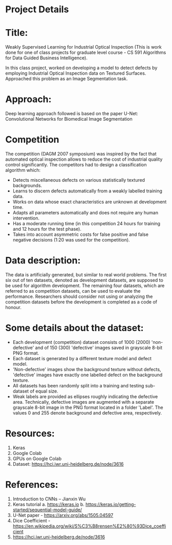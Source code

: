 # Project Details

# Title: 
Weakly Supervised Learning for Industrial Optical Inspection 
(This is work done for one of class projects for graduate level course - CS 591 Algorithms for Data Guided Business Intelligence).

In this class project, worked on developing a model to detect defects by employing Industrial Optical Inspection data on Textured Surfaces. Approached this problem as an Image Segmentation task.

# Approach: 
Deep learning approach followed is based on the paper U-Net: Convolutional Networks for Biomedical Image Segmentation

# Competition
The competition (DAGM 2007 symposium) was inspired by the fact that automated optical inspection allows to reduce the cost of industrial quality control significantly. The competitors had to design a classification algorithm which:

* Detects miscellaneous defects on various statistically textured backgrounds.
* Learns to discern defects automatically from a weakly labelled training data.
* Works on data whose exact characteristics are unknown at development time.
* Adapts all parameters automatically and does not require any human intervention.
* Has a moderate running time (in this competition 24 hours for training and 12 hours for the test phase).
* Takes into account asymmetric costs for false positive and false negative decisions (1:20 was used for the competition).

# Data description:
The data is artificially generated, but similar to real world problems. The first six out of ten datasets, denoted as development datasets, are supposed to be used for algorithm development. The remaining four datasets, which are referred to as competition datasets, can be used to evaluate the performance. Researchers should consider not using or analyzing the competition datasets before the development is completed as a code of honour.

# Some details about the dataset:
* Each development (competition) dataset consists of 1000 (2000) 'non-defective' and of 150 (300) 'defective' images saved in grayscale 8-bit PNG format.
* Each dataset is generated by a different texture model and defect model.
* 'Non-defective' images show the background texture without defects, 'defective' images have exactly one
labelled defect on the background texture.
* All datasets has been randomly split into a training and testing sub-dataset of equal size.
* Weak labels are provided as ellipses roughly indicating the defective area. Technically, defective images are
augmented with a separate grayscale 8-bit image in the PNG format located in a folder 'Label'. The values 0 and 255 denote background and defective area, respectively.

# Resources:
1. Keras
2. Google Colab
3. GPUs on Google Colab
4. Dataset: https://hci.iwr.uni-heidelberg.de/node/3616

# References:
1. Introduction to CNNs – Jianxin Wu
2. Keras tutorial
a. https://keras.io
b. https://keras.io/getting-started/sequential-model-guide/
3. U-Net paper - https://arxiv.org/abs/1505.04597
4. Dice Coefficient - https://en.wikipedia.org/wiki/S%C3%B8rensen%E2%80%93Dice_coefficient
5. https://hci.iwr.uni-heidelberg.de/node/3616
